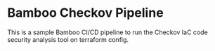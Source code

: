 # Bamboo Checkov Pipeline

This is a sample Bamboo CI/CD pipeline to run the Checkov IaC code security analysis tool on terraform config.
